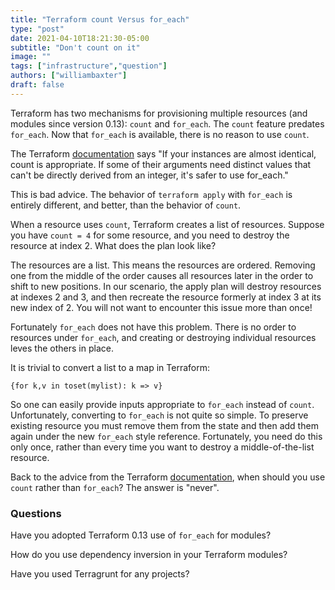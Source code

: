 ```yaml
---
title: "Terraform count Versus for_each"
type: "post"
date: 2021-04-10T18:21:30-05:00
subtitle: "Don't count on it"
image: ""
tags: ["infrastructure","question"]
authors: ["williambaxter"]
draft: false
---
```


Terraform has two mechanisms for provisioning multiple resources (and modules
since version 0.13): `count` and `for_each`. The `count` feature predates
`for_each`. Now that `for_each` is available, there is no reason to use
`count`.

The Terraform
[documentation](https://www.terraform.io/docs/language/meta-arguments/count.html)
says "If your instances are almost identical, count is appropriate. If some of
their arguments need distinct values that can't be directly derived from an
integer, it's safer to use for_each."

This is bad advice. The behavior of `terraform apply` with `for_each` is
entirely different, and better, than the behavior of `count`.

When a resource uses `count`, Terraform creates a list of resources. Suppose
you have `count = 4` for some resource, and you need to destroy the resource
at index 2.  What does the plan look like?

The resources are a list. This means the resources are ordered. Removing one
from the middle of the order causes all resources later in the order to shift
to new positions.  In our scenario, the apply plan will destroy resources at
indexes 2 and 3, and then recreate the resource formerly at index 3 at its new
index of 2. You will not want to encounter this issue more than once!

Fortunately `for_each` does not have this problem. There is no order to
resources under `for_each`, and creating or destroying individual resources
leves the others in place.

It is trivial to convert a list to a map in Terraform:
```
{for k,v in toset(mylist): k => v}
```
So one can easily provide inputs appropriate to `for_each` instead of `count`.
Unfortunately, converting to `for_each` is not quite so simple. To preserve
existing resource you must remove them from the state and then add them again
under the new `for_each` style reference. Fortunately, you need do this only
once, rather than every time you want to destroy a middle-of-the-list
resource.

Back to the advice from the Terraform
[documentation](https://www.terraform.io/docs/language/meta-arguments/count.html), when should you use `count` rather than `for_each`? The answer is "never".

### Questions

Have you adopted Terraform 0.13 use of `for_each` for modules?

How do you use dependency inversion in your Terraform modules?

Have you used Terragrunt for any projects?




